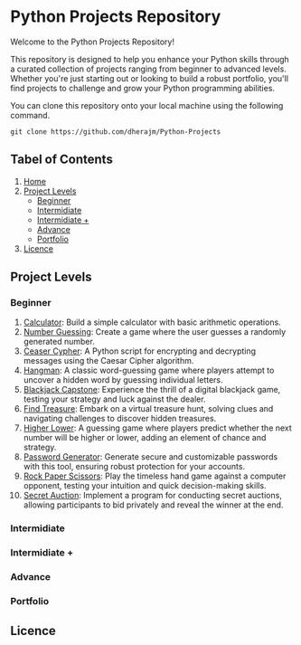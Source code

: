 # Python Projects Repository
Welcome to the Python Projects Repository!

This repository is designed to help you enhance your Python skills through a curated collection of projects ranging from beginner to advanced levels. Whether you're just starting out or looking to build a robust portfolio, you'll find projects to challenge and grow your Python programming abilities.

You can clone this repository onto your local machine using the following command.

    git clone https://github.com/dherajm/Python-Projects


## Tabel of Contents
1. [Home]()
2. [Project Levels](https://github.com/dherajm/Python-Projects/blob/main/README.md#project-levels)
   - [Beginner](https://github.com/dherajm/Python-Projects/blob/main/README.md#beginner)
   - [Intermidiate](https://github.com/dherajm/Python-Projects/blob/main/README.md#intermidiate)
   - [Intermidiate +](https://github.com/dherajm/Python-Projects/blob/main/README.md#intermidiate-)
   - [Advance](https://github.com/dherajm/Python-Projects/blob/main/README.md#advance)
   - [Portfolio](https://github.com/dherajm/Python-Projects/blob/main/README.md#portfolio)
3. [Licence](https://github.com/dherajm/Python-Projects/blob/main/README.md#licence)


## Project Levels
### Beginner
1. [Calculator](https://github.com/dherajm/Python-Projects/tree/main/Beginner/calculator): Build a simple calculator with basic arithmetic operations.
2. [Number Guessing](https://github.com/dherajm/Python-Projects/tree/main/Beginner/number-guessing): Create a game where the user guesses a randomly generated number.
3. [Ceaser Cypher](https://github.com/dherajm/Python-Projects/tree/main/Beginner/ceaser-cypher): A Python script for encrypting and decrypting messages using the Caesar Cipher algorithm.
4. [Hangman](): A classic word-guessing game where players attempt to uncover a hidden word by guessing individual letters.
5. [Blackjack Capstone](): Experience the thrill of a digital blackjack game, testing your strategy and luck against the dealer.
6. [Find Treasure](): Embark on a virtual treasure hunt, solving clues and navigating challenges to discover hidden treasures.
7. [Higher Lower](): A guessing game where players predict whether the next number will be higher or lower, adding an element of chance and strategy.
8. [Password Generator](): Generate secure and customizable passwords with this tool, ensuring robust protection for your accounts.
9. [Rock Paper Scissors](): Play the timeless hand game against a computer opponent, testing your intuition and quick decision-making skills.
10. [Secret Auction](): Implement a program for conducting secret auctions, allowing participants to bid privately and reveal the winner at the end.

### Intermidiate

### Intermidiate +

### Advance

### Portfolio


## Licence
